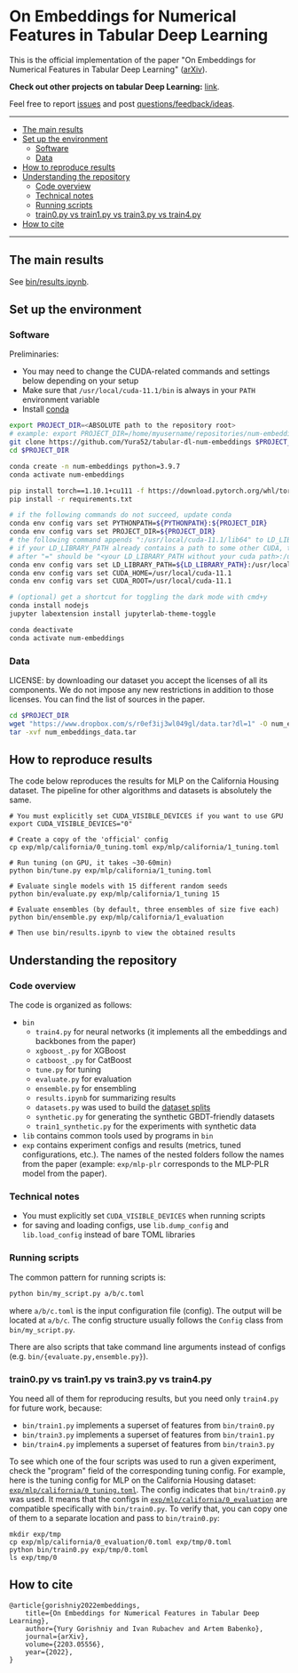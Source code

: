 # On Embeddings for Numerical Features in Tabular Deep Learning<!-- omit in toc -->

This is the official implementation of the paper "On Embeddings for Numerical Features in Tabular Deep Learning" ([arXiv](https://arxiv.org/abs/2203.05556)).

**Check out other projects on tabular Deep Learning:** [link](https://github.com/Yura52/rtdl#papers-and-projects).

Feel free to report [issues](https://github.com/Yura52/tabular-dl-num-embeddings/issues) and post [questions/feedback/ideas](https://github.com/Yura52/tabular-dl-num-embeddings/discussions).

---
- [The main results](#the-main-results)
- [Set up the environment](#set-up-the-environment)
    - [Software](#software)
    - [Data](#data)
- [How to reproduce results](#how-to-reproduce-results)
- [Understanding the repository](#understanding-the-repository)
    - [Code overview](#code-overview)
    - [Technical notes](#technical-notes)
    - [Running scripts](#running-scripts)
    - [train0.py vs train1.py vs train3.py vs train4.py](#train0py-vs-train1py-vs-train3py-vs-train4py)
- [How to cite](#how-to-cite)

---

## The main results

See [bin/results.ipynb](./bin/results.ipynb).

## Set up the environment

### Software

Preliminaries:
- You may need to change the CUDA-related commands and settings below depending on your setup
- Make sure that `/usr/local/cuda-11.1/bin` is always in your `PATH` environment variable
- Install [conda](https://docs.conda.io/en/latest/miniconda.html)

```bash
export PROJECT_DIR=<ABSOLUTE path to the repository root>
# example: export PROJECT_DIR=/home/myusername/repositories/num-embeddings
git clone https://github.com/Yura52/tabular-dl-num-embeddings $PROJECT_DIR
cd $PROJECT_DIR

conda create -n num-embeddings python=3.9.7
conda activate num-embeddings

pip install torch==1.10.1+cu111 -f https://download.pytorch.org/whl/torch_stable.html
pip install -r requirements.txt

# if the following commands do not succeed, update conda
conda env config vars set PYTHONPATH=${PYTHONPATH}:${PROJECT_DIR}
conda env config vars set PROJECT_DIR=${PROJECT_DIR}
# the following command appends ":/usr/local/cuda-11.1/lib64" to LD_LIBRARY_PATH;
# if your LD_LIBRARY_PATH already contains a path to some other CUDA, then the content
# after "=" should be "<your LD_LIBRARY_PATH without your cuda path>:/usr/local/cuda-11.1/lib64"
conda env config vars set LD_LIBRARY_PATH=${LD_LIBRARY_PATH}:/usr/local/cuda-11.1/lib64
conda env config vars set CUDA_HOME=/usr/local/cuda-11.1
conda env config vars set CUDA_ROOT=/usr/local/cuda-11.1

# (optional) get a shortcut for toggling the dark mode with cmd+y
conda install nodejs
jupyter labextension install jupyterlab-theme-toggle

conda deactivate
conda activate num-embeddings
```

### Data

LICENSE: by downloading our dataset you accept the licenses of all its components. We do not impose any new restrictions in addition to those licenses. You can find the list of sources in the paper.

```bash
cd $PROJECT_DIR
wget "https://www.dropbox.com/s/r0ef3ij3wl049gl/data.tar?dl=1" -O num_embeddings_data.tar
tar -xvf num_embeddings_data.tar
```

## How to reproduce results

The code below reproduces the results for MLP on the California Housing dataset. The pipeline for other algorithms and datasets is absolutely the same.

```
# You must explicitly set CUDA_VISIBLE_DEVICES if you want to use GPU
export CUDA_VISIBLE_DEVICES="0"

# Create a copy of the 'official' config
cp exp/mlp/california/0_tuning.toml exp/mlp/california/1_tuning.toml

# Run tuning (on GPU, it takes ~30-60min)
python bin/tune.py exp/mlp/california/1_tuning.toml

# Evaluate single models with 15 different random seeds
python bin/evaluate.py exp/mlp/california/1_tuning 15

# Evaluate ensembles (by default, three ensembles of size five each)
python bin/ensemble.py exp/mlp/california/1_evaluation

# Then use bin/results.ipynb to view the obtained results
```

## Understanding the repository

### Code overview
The code is organized as follows:
- `bin`
    - `train4.py` for neural networks (it implements all the embeddings and backbones from the paper)
    - `xgboost_.py` for XGBoost
    - `catboost_.py` for CatBoost
    - `tune.py` for tuning
    - `evaluate.py` for evaluation
    - `ensemble.py` for ensembling
    - `results.ipynb` for summarizing results
    - `datasets.py` was used to build the [dataset splits](#data)
    - `synthetic.py` for generating the synthetic GBDT-friendly datasets
    - `train1_synthetic.py` for the experiments with synthetic data
- `lib` contains common tools used by programs in `bin`
- `exp` contains experiment configs and results (metrics, tuned configurations, etc.). The names of the nested folders follow the names from the paper (example: `exp/mlp-plr` corresponds to the MLP-PLR model from the paper).

### Technical notes
- You must explicitly set `CUDA_VISIBLE_DEVICES` when running scripts
- for saving and loading configs, use `lib.dump_config` and `lib.load_config` instead of bare TOML libraries

### Running scripts
The common pattern for running scripts is:
```bash
python bin/my_script.py a/b/c.toml
```
where `a/b/c.toml` is the input configuration file (config). The output will be located at `a/b/c`. The config structure usually follows the `Config` class from `bin/my_script.py`.

There are also scripts that take command line arguments instead of configs (e.g. `bin/{evaluate.py,ensemble.py}`).

### train0.py vs train1.py vs train3.py vs train4.py
You need all of them for reproducing results, but you need only `train4.py` for future work, because:
- `bin/train1.py` implements a superset of features from `bin/train0.py`
- `bin/train3.py` implements a superset of features from `bin/train1.py`
- `bin/train4.py` implements a superset of features from `bin/train3.py`

To see which one of the four scripts was used to run a given experiment, check the "program" field of the corresponding tuning config. For example, here is the tuning config for MLP on the California Housing dataset: [`exp/mlp/california/0_tuning.toml`](./exp/mlp/california/0_tuning.toml). The config indicates that `bin/train0.py` was used. It means that the configs in [`exp/mlp/california/0_evaluation`](./exp/mlp/california/0_evaluation) are compatible specifically with `bin/train0.py`. To verify that, you can copy one of them to a separate location and pass to `bin/train0.py`:
```
mkdir exp/tmp
cp exp/mlp/california/0_evaluation/0.toml exp/tmp/0.toml
python bin/train0.py exp/tmp/0.toml
ls exp/tmp/0
```

## How to cite
```
@article{gorishniy2022embeddings,
    title={On Embeddings for Numerical Features in Tabular Deep Learning},
    author={Yury Gorishniy and Ivan Rubachev and Artem Babenko},
    journal={arXiv},
    volume={2203.05556},
    year={2022},
}
```
